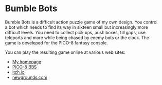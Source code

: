 # Bumble Bots
Bumble Bots is a difficult action puzzle game of my own design.
You control a bot which needs to find its way in sixteen small but increasingly more difficult levels.
You need to collect pick ups, push boxes, fill gaps, use teleports and more while being chased by enemy bots or the clock.
The game is developed for the PICO-8 fantasy console.

You can play the resulting game online at various web sites:
* [My homepage](https://bonsma.home.xs4all.nl/Games/BumbleBots/index.html)
* [PICO-8 BBS](https://www.lexaloffle.com/bbs/?tid=31308)
* [itch.io](https://eriban.itch.io/bumble-bots-lowrez)
* [newgrounds.com](https://www.newgrounds.com/projects/games/1222730)

